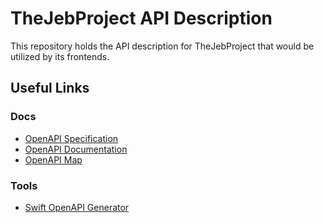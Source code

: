 # TheJebProject API Description

This repository holds the API description for TheJebProject that would be
utilized by its frontends.

## Useful Links

### Docs

- [OpenAPI Specification](https://swagger.io/specification/)
- [OpenAPI Documentation](https://learn.openapis.org/introduction.html)
- [OpenAPI Map](https://openapi-map.apihandyman.io/?version=3.0)

### Tools

- [Swift OpenAPI Generator](https://github.com/apple/swift-openapi-generator)
